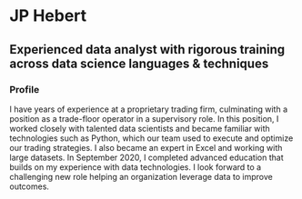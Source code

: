 # JP Hebert 
## Experienced data analyst with rigorous training across data science languages & techniques<br />
### Profile
I have years of experience at a proprietary trading firm, culminating with a position as a trade-floor operator in a supervisory role. In this position, I worked closely with talented data scientists and became familiar with technologies such as Python, which our team used to execute and optimize our trading strategies. I also became an expert in Excel and working with large datasets. In September 2020, I completed advanced education that builds on my experience with data technologies. I look forward to a challenging new role helping an organization leverage data to improve outcomes.
